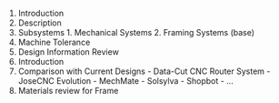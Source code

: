 1. Introduction
  1. Description
  2. Subsystems
    1. Mechanical Systems
    2. Framing Systems (base)
  3. Machine Tolerance
2. Design Information Review
  1. Introduction
  2. Comparison with Current Designs
    - Data-Cut CNC Router System
    - JoseCNC Evolution
    - MechMate
    - Solsylva
    - Shopbot
    - ...
  3. Materials review for Frame
